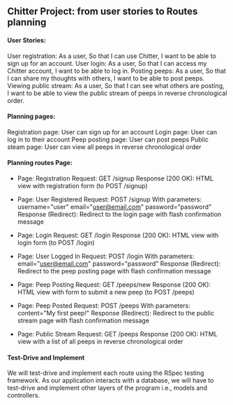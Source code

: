 ## Chitter Project: from user stories to Routes planning

#### User Stories:

User registration: As a user, So that I can use Chitter, I want to be able to sign up for an account.
User login: As a user, So that I can access my Chitter account, I want to be able to log in.
Posting peeps: As a user, So that I can share my thoughts with others, I want to be able to post peeps.
Viewing public stream: As a user, So that I can see what others are posting, I want to be able to view the public stream of peeps in reverse chronological order.

#### Planning pages:

Registration page: User can sign up for an account
Login page: User can log in to their account
Peep posting page: User can post peeps
Public steam page: User can view all peeps in reverse chronological order

#### Planning routes Page:

- Page: Registration
Request: GET /signup
Response (200 OK): HTML view with registration form (to POST /signup)

- Page: User Registered
Request: POST /signup With parameters: username="user" email="user@email.com" password="password"
Response (Redirect): Redirect to the login page with flash confirmation message

- Page: Login
Request: GET /login
Response (200 OK): HTML view with login form (to POST /login)

- Page: User Logged In
Request: POST /login With parameters: email="user@email.com" password="password"
Response (Redirect): Redirect to the peep posting page with flash confirmation message

- Page: Peep Posting
Request: GET /peeps/new
Response (200 OK): HTML view with form to submit a new peep (to POST /peeps)

- Page: Peep Posted
Request: POST /peeps With parameters: content="My first peep!"
Response (Redirect): Redirect to the public stream page with flash confirmation message

- Page: Public Stream
Request: GET /peeps
Response (200 OK): HTML view with a list of all peeps in reverse chronological order

#### Test-Drive and Implement
We will test-drive and implement each route using the RSpec testing framework. As our application interacts with a database, we will have to test-drive and implement other layers of the program i.e., models and controllers.
